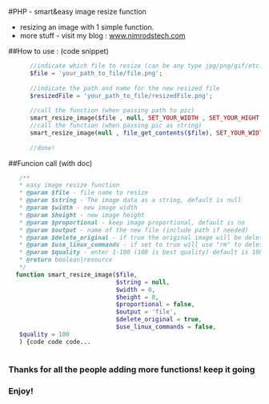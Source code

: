 #PHP - smart&easy image resize function

* resizing an image with 1 simple function.
* more stuff - visit my blog : www.nimrodstech.com

##How to use : (code snippet)

```php
      //indicate which file to resize (can be any type jpg/png/gif/etc...)
      $file = 'your_path_to_file/file.png';
      
      //indicate the path and name for the new resized file
      $resizedFile = 'your_path_to_file/resizedFile.png';
      
      //call the function (when passing path to pic)
      smart_resize_image($file , null, SET_YOUR_WIDTH , SET_YOUR_HIGHT , false , $resizedFile , false , false ,100 );
      //call the function (when passing pic as string)
      smart_resize_image(null , file_get_contents($file), SET_YOUR_WIDTH , SET_YOUR_HIGHT , false , $resizedFile , false , false ,100 );
      
      //done!
```

##Funcion call (with doc)

```php
   /**
   * easy image resize function
   * @param $file - file name to resize
   * @param $string - The image data as a string, default is null
   * @param $width - new image width
   * @param $height - new image height
   * @param $proportional - keep image proportional, default is no
   * @param $output - name of the new file (include path if needed)
   * @param $delete_original - if true the original image will be deleted
   * @param $use_linux_commands - if set to true will use "rm" to delete the image, if false will use PHP unlink
   * @param $quality - enter 1-100 (100 is best quality) default is 100
   * @return boolean|resource
   */
  function smart_resize_image($file,
                              $string = null,
                              $width = 0,
                              $height = 0,
                              $proportional = false,
                              $output = 'file',
                              $delete_original = true,
                              $use_linux_commands = false,
   $quality = 100
   ) {code code code...
   
 ```  
   
### Thanks for all the people adding more functions! keep it going

### Enjoy!
